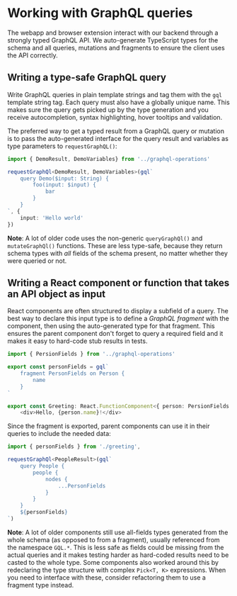 # Working with GraphQL queries

The webapp and browser extension interact with our backend through a strongly typed GraphQL API.
We auto-generate TypeScript types for the schema and all queries, mutations and fragments to ensure the client uses the API correctly.

## Writing a type-safe GraphQL query

Write GraphQL queries in plain template strings and tag them with the `gql` template string tag.
Each query must also have a globally unique name.
This makes sure the query gets picked up by the type generation and you receive autocompletion, syntax highlighting, hover tooltips and validation.

The preferred way to get a typed result from a GraphQL query or mutation is to pass the auto-generated interface for the query result and variables as type parameters to `requestGraphQL()`:

```ts
import { DemoResult, DemoVariables} from '../graphql-operations'

requestGraphQl<DemoResult, DemoVariables>(gql`
    query Demo($input: String) {
        foo(input: $input) {
            bar
        }
    }
`, {
    input: 'Hello world'
})
```

**Note**: A lot of older code uses the non-generic `queryGraphQl()` and `mutateGraphQl()` functions.
These are less type-safe, because they return schema types with _all_ fields of the schema present, no matter whether they were queried or not.

## Writing a React component or function that takes an API object as input

React components are often structured to display a subfield of a query.
The best way to declare this input type is to define a _GraphQL fragment_ with the component, then using the auto-generated type for that fragment.
This ensures the parent component don't forget to query a required field and it makes it easy to hard-code stub results in tests.

```ts
import { PersionFields } from '../graphql-operations'

export const personFields = gql`
    fragment PersonFields on Person {
        name
    }
`

export const Greeting: React.FunctionComponent<{ person: PersionFields }> = ({ person }) =>
    <div>Hello, {person.name}!</div>
```

Since the fragment is exported, parent components can use it in their queries to include the needed data:

```ts
import { personFields } from './greeting',

requestGraphQl<PeopleResult>(gql`
    query People {
        people {
            nodes {
                ...PersonFields
            }
        }
    }
    ${personFields}
`)
```

**Note**: A lot of older components still use all-fields types generated from the whole schema (as opposed to from a fragment), usually referenced from the namespace `GQL.*`.
This is less safe as fields could be missing from the actual queries and it makes testing harder as hard-coded results need to be casted to the whole type.
Some components also worked around this by redeclaring the type structure with complex `Pick<T, K>` expressions.
When you need to interface with these, consider refactoring them to use a fragment type instead.
